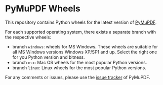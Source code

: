 # PyMuPDF Wheels
This repository contains Python wheels for the latest version of [PyMuPDF](https://github.com/rk700/PyMuPDF).

For each supported operating system, there exists a separate branch with the respective wheels:

* branch `windows`: wheels for MS Windows. These wheels are suitable for all MS Windows versions Windows XP/SP1 and up. Select the right one for you Python version and bitness.
* branch `osx`: Mac OS wheels for the most popular Python versions.
* branch `linux`: Linux wheels for the most popular Python versions.

For any comments or issues, please use the [issue tracker](https://github.com/rk700/PyMuPDF/issues) of PyMuPDF.
